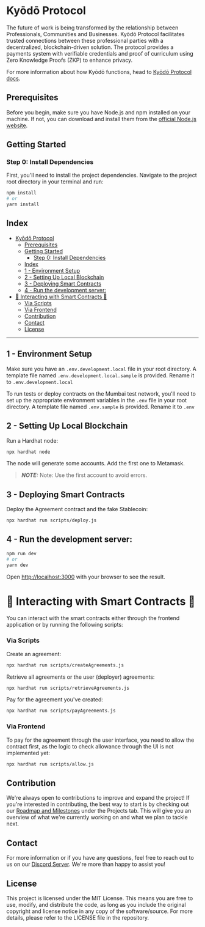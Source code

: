 # Kyōdō Protocol 

The future of work is being transformed by the relationship between Professionals, Communities and Businesses. Kyōdō Protocol facilitates trusted connections between these professional parties with a decentralized, blockchain-driven solution. The protocol provides a payments system with verifiable credentials and proof of curriculum using Zero Knowledge Proofs (ZKP) to enhance privacy. 

For more information about how Kyōdō functions, head to [Kyōdō Protocol docs](https://docs.kyodoprotocol.xyz/). 


## Prerequisites

Before you begin, make sure you have Node.js and npm installed on your machine. If not, you can download and install them from the [official Node.js website](https://nodejs.org/).

## Getting Started

### Step 0: Install Dependencies

First, you'll need to install the project dependencies. Navigate to the project root directory in your terminal and run:

```bash
npm install
# or
yarn install
```

## Index

- [Kyōdō Protocol](#kyōdō-protocol)
  - [Prerequisites](#prerequisites)
  - [Getting Started](#getting-started)
    - [Step 0: Install Dependencies](#step-0-install-dependencies)
  - [Index](#index)
  - [1 - Environment Setup](#1---environment-setup)
  - [2 - Setting Up Local Blockchain](#2---setting-up-local-blockchain)
  - [3 - Deploying Smart Contracts](#3---deploying-smart-contracts)
  - [4 - Run the development server:](#4---run-the-development-server)
- [🌟 Interacting with Smart Contracts 🌟](#-interacting-with-smart-contracts-)
    - [Via Scripts](#via-scripts)
    - [Via Frontend](#via-frontend)
  - [Contribution](#contribution)
  - [Contact](#contact)
  - [License](#license)

---

## 1 - Environment Setup
Make sure you have an `.env.development.local` file in your root directory. A template file named `.env.development.local.sample` is provided. Rename it to `.env.development.local`

To run tests or deploy contracts on the Mumbai test network, you'll need to set up the appropriate environment variables in the `.env` file in your root directory. A template file named `.env.sample` is provided. Rename it to `.env`

## 2 - Setting Up Local Blockchain
Run a Hardhat node:

```bash
npx hardhat node
```

The node will generate some accounts. Add the first one to Metamask.
> **_NOTE:_** Note: Use the first account to avoid errors.

## 3 - Deploying Smart Contracts
Deploy the Agreement contract and the fake Stablecoin:
```bash
npx hardhat run scripts/deploy.js
```

## 4 - Run the development server:
```bash
npm run dev
# or
yarn dev
```

Open [http://localhost:3000](http://localhost:3000) with your browser to see the result.

# 🌟 Interacting with Smart Contracts 🌟
You can interact with the smart contracts either through the frontend application or by running the following scripts:

### Via Scripts

Create an agreement:
```bash
npx hardhat run scripts/createAgreements.js
```

Retrieve all agreements or the user (deployer) agreements:
```bash
npx hardhat run scripts/retrieveAgreements.js
```

Pay for the agreement you've created:
```bash
npx hardhat run scripts/payAgreements.js
```

### Via Frontend
To pay for the agreement through the user interface, you need to allow the contract first, as the logic to check allowance through the UI is not implemented yet:

```bash
npx hardhat run scripts/allow.js
```

## Contribution

We're always open to contributions to improve and expand the project! If you're interested in contributing, the best way to start is by checking out our [Roadmap and Milestones](https://github.com/orgs/w3b3d3v/projects/2/views/2) under the Projects tab. This will give you an overview of what we're currently working on and what we plan to tackle next.

## Contact

For more information or if you have any questions, feel free to reach out to us on our [Discord Server](https://discord.com/invite/kNepSv2HPG). We're more than happy to assist you!

## License

This project is licensed under the MIT License. This means you are free to use, modify, and distribute the code, as long as you include the original copyright and license notice in any copy of the software/source. For more details, please refer to the LICENSE file in the repository.